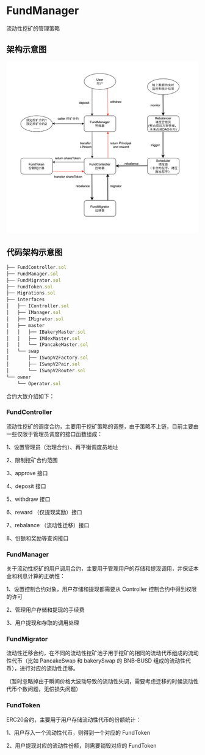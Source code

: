 # FundManager

流动性挖矿的管理策略

## 架构示意图

 ![image](docs/images/frame.png)


## 代码架构示意图

```js
├── FundController.sol
├── FundManager.sol
├── FundMigrator.sol
├── FundToken.sol
├── Migrations.sol
├── interfaces
│   ├── IController.sol
│   ├── IManager.sol
│   ├── IMigrator.sol
│   ├── master
│   │   ├── IBakeryMaster.sol
│   │   ├── IMdexMaster.sol
│   │   └── IPancakeMaster.sol
│   └── swap
│       ├── ISwapV2Factory.sol
│       ├── ISwapV2Pair.sol
│       └── ISwapV2Router.sol
└── owner
    └── Operator.sol
```

合约大致介绍如下：

### FundController 

流动性挖矿的调度合约，主要用于挖矿策略的调整，由于策略不上链，目前主要由一些仅限于管理员调度的接口函数组成：

1、设置管理员（治理合约）、再平衡调度员地址

2、限制挖矿合约范围

3、approve 接口

4、deposit 接口

5、withdraw 接口

6、reward （仅提现奖励）接口

7、rebalance （流动性迁移）接口

8、份额和奖励等查询接口


### FundManager

关于流动性挖矿的用户调用合约，主要用于管理用户的存储和提现调用，并保证本金和利息计算的正确性：

1、设置控制合约对象，用户存储和提现都需要从 Controller 控制合约中得到权限的许可

2、管理用户存储和提现的手续费

3、用户提现和存取的调用处理


### FundMigrator

流动性迁移合约，在不同的流动性挖矿池子用于挖矿的相同的流动代币组成的流动性代币（比如 PancakeSwap 和 bakerySwap 的 BNB-BUSD 组成的流动性代币），进行对应的流动性迁移。

（暂时忽略掉由于瞬间价格大波动导致的流动性失调，需要考虑迁移的时候流动性代币个数问题，无偿损失问题）


### FundToken

ERC20合约，主要用于用户存储流动性代币的份额统计：

1、用户存入一个流动性代币，则得到一个对应的 FundToken

2、用户提现对应的流动性份额，则需要销毁对应的 FundToken

